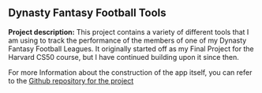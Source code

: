 ## Dynasty Fantasy Football Tools

**Project description:** This project contains a variety of different tools that I am using to track the performance of the members of one of my Dynasty Fantasy Football Leagues. It originally started off as my Final Project for the Harvard CS50 course, but I have continued building upon it since then. 

For more Information about the construction of the app itself, you can refer to the <a href="https://www.github.com/MattDotsey/NellasFellas"> Github repository for the project</a>
